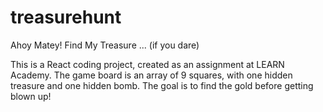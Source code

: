 # treasurehunt
Ahoy Matey! Find My Treasure ... (if you dare)

This is a React coding project, created as an assignment at LEARN Academy. The game board is an array of 9 squares, 
with one hidden treasure and one hidden bomb. The goal is to find the gold before getting blown up!
